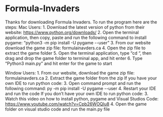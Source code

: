 # Formula-Invaders

Thanks for downloading Formula Invaders. To run the program here are the steps:
Mac Users:
    1. Download the latest version of python from their website: https://www.python.org/downloads/
    2. Open the terminal application, then copy, paste and run the following command to install pygame: “python3 -m pip install -U     pygame --user”
    3. From our website download the game zip file: formulainavders.ca
    4. Open the zip file to extract the game folder
    5. Open the terminal application, type “cd “, then drag and drop the game folder to terminal app, and hit enter
    6. Type “Python3 main.py” and hit enter for the game to start

Window Users:
    1. From our website, download the game zip file: formulainavders.ca
    2. Extract the game folder from the zip
    If you have your own IDE to run python code:
    3. Open command prompt and run the following command: py -m pip install -U pygame --user
    4. Restart your IDE and run the code
    If you don’t have your own IDE to run python code:
    3. Watch this video on how to install python, pygame and Visual Studios Code: https://www.youtube.com/watch?v=Cpb26WOQlu8
    4. Open the game folder on visual studio code and run the main.py file
    
    
    
    
    
